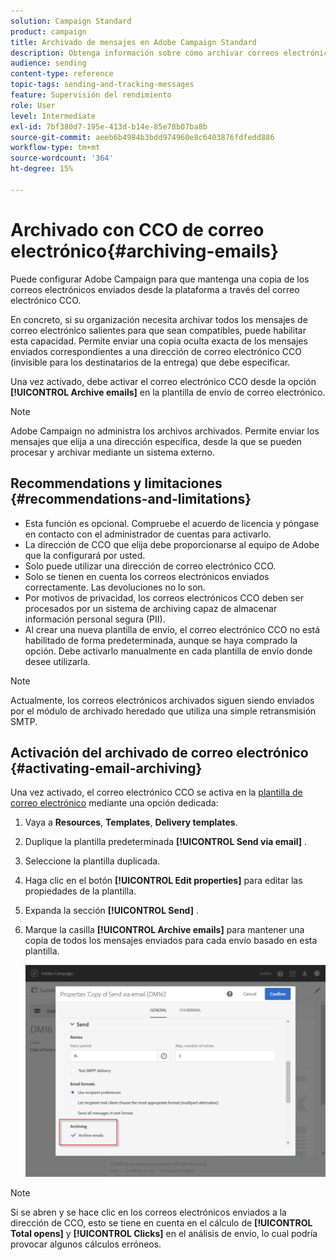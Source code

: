 ```yaml
---
solution: Campaign Standard
product: campaign
title: Archivado de mensajes en Adobe Campaign Standard
description: Obtenga información sobre cómo archivar correos electrónicos con Adobe Campaign Standard mediante una dirección de correo electrónico CCO.
audience: sending
content-type: reference
topic-tags: sending-and-tracking-messages
feature: Supervisión del rendimiento
role: User
level: Intermediate
exl-id: 7bf380d7-195e-413d-b14e-85e78b07ba8b
source-git-commit: aeeb6b4984b3bdd974960e8c6403876fdfedd886
workflow-type: tm+mt
source-wordcount: '364'
ht-degree: 15%

---
```


# Archivado con CCO de correo electrónico{#archiving-emails}

Puede configurar Adobe Campaign para que mantenga una copia de los correos electrónicos enviados desde la plataforma a través del correo electrónico CCO.

En concreto, si su organización necesita archivar todos los mensajes de correo electrónico salientes para que sean compatibles, puede habilitar esta capacidad. Permite enviar una copia oculta exacta de los mensajes enviados correspondientes a una dirección de correo electrónico CCO (invisible para los destinatarios de la entrega) que debe especificar.

Una vez activado, debe activar el correo electrónico CCO desde la opción **[!UICONTROL Archive emails]** en la plantilla de envío de correo electrónico.

>[!NOTE]
>
>Adobe Campaign no administra los archivos archivados. Permite enviar los mensajes que elija a una dirección específica, desde la que se pueden procesar y archivar mediante un sistema externo.

## Recommendations y limitaciones {#recommendations-and-limitations}

* Esta función es opcional. Compruebe el acuerdo de licencia y póngase en contacto con el administrador de cuentas para activarlo.
* La dirección de CCO que elija debe proporcionarse al equipo de Adobe que la configurará por usted.
* Solo puede utilizar una dirección de correo electrónico CCO.
* Solo se tienen en cuenta los correos electrónicos enviados correctamente. Las devoluciones no lo son.
* Por motivos de privacidad, los correos electrónicos CCO deben ser procesados por un sistema de archiving capaz de almacenar información personal segura (PII).
* Al crear una nueva plantilla de envío, el correo electrónico CCO no está habilitado de forma predeterminada, aunque se haya comprado la opción. Debe activarlo manualmente en cada plantilla de envío donde desee utilizarla.

>[!NOTE]
>
>Actualmente, los correos electrónicos archivados siguen siendo enviados por el módulo de archivado heredado que utiliza una simple retransmisión SMTP.

## Activación del archivado de correo electrónico {#activating-email-archiving}

Una vez activado, el correo electrónico CCO se activa en la [plantilla de correo electrónico](../../start/using/marketing-activity-templates.md) mediante una opción dedicada:

1. Vaya a **Resources**, **Templates**, **Delivery templates**.
1. Duplique la plantilla predeterminada **[!UICONTROL Send via email]** .
1. Seleccione la plantilla duplicada.
1. Haga clic en el botón **[!UICONTROL Edit properties]** para editar las propiedades de la plantilla.
1. Expanda la sección **[!UICONTROL Send]** .
1. Marque la casilla **[!UICONTROL Archive emails]** para mantener una copia de todos los mensajes enviados para cada envío basado en esta plantilla.

   ![](assets/email_archiving.png)

>[!NOTE]
>
>Si se abren y se hace clic en los correos electrónicos enviados a la dirección de CCO, esto se tiene en cuenta en el cálculo de **[!UICONTROL Total opens]** y **[!UICONTROL Clicks]** en el análisis de envío, lo cual podría provocar algunos cálculos erróneos.
